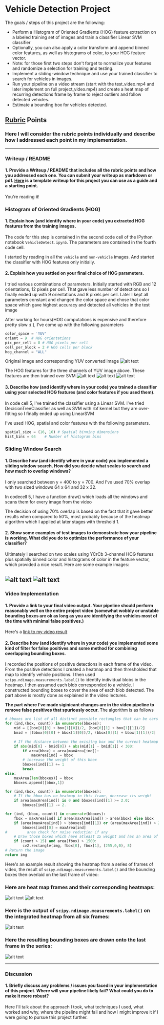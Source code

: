 # Vehicle Detection Project

The goals / steps of this project are the following:

* Perform a Histogram of Oriented Gradients (HOG) feature extraction on a labeled training set of images and train a classifier Linear SVM classifier
* Optionally, you can also apply a color transform and append binned color features, as well as histograms of color, to your HOG feature vector. 
* Note: for those first two steps don't forget to normalize your features and randomize a selection for training and testing.
* Implement a sliding-window technique and use your trained classifier to search for vehicles in images.
* Run your pipeline on a video stream (start with the test_video.mp4 and later implement on full project_video.mp4) and create a heat map of recurring detections frame by frame to reject outliers and follow detected vehicles.
* Estimate a bounding box for vehicles detected.

[//]: # (Image References)
[image1]: ./examples/car_not_car.png
[image2]: ./images/hog.png
[image3]: ./examples/sliding_windows.jpg
[image4]: ./examples/sliding_window.jpg
[image5]: ./examples/bboxes_and_heat.png
[image6]: ./examples/labels_map.png
[image7]: ./examples/output_bboxes.png
[image8]: ./images/hog1.png
[image9]: ./images/hog2.png
[image10]: ./images/hog3.png
[image11]: ./images/yuv.png
[image12]: ./images/detect1.png
[image13]: ./images/detect2.png
[image14]: ./images/heat1.png
[image15]: ./images/heat2.png
[image16]: ./images/final.png
[video1]: ./project_video.mp4

## [Rubric](https://review.udacity.com/#!/rubrics/513/view) Points
### Here I will consider the rubric points individually and describe how I addressed each point in my implementation.  

---
### Writeup / README

#### 1. Provide a Writeup / README that includes all the rubric points and how you addressed each one.  You can submit your writeup as markdown or pdf.  [Here](https://github.com/udacity/CarND-Vehicle-Detection/blob/master/writeup_template.md) is a template writeup for this project you can use as a guide and a starting point.  

You're reading it!

### Histogram of Oriented Gradients (HOG)

#### 1. Explain how (and identify where in your code) you extracted HOG features from the training images.

The code for this step is contained in the second code cell of the IPython notebook `VehicleDetect.ipynb`. The parameters are contained in the fourth code cell.

I started by reading in all the `vehicle` and `non-vehicle` images. And started the classifier with HOG features only initially.


#### 2. Explain how you settled on your final choice of HOG parameters.

I tried various combinations of parameters. Initially started with RGB and 12 orientations, 12 pixels per cell. That gave less number of detections so I finally ended up with 9 orientations and 8 pixels per cell. Later I kept all parameters constant and changed the color space and chose that color space which gave highest accuracy and detected all vehicles in the test image

After working for hours(HOG computations is expensive and therefore pretty slow :( ), I've come up with the following parameters
```python
color_space = 'YUV'
orient = 9  # HOG orientations
pix_per_cell = 8 # HOG pixels per cell
cell_per_block = 2 # HOG cells per block
hog_channel = "ALL" 
```
Original image and corresponding YUV converted image
![alt text][image11]

The HOG features for the three channels of YUV image above. These features are then trained over SVM
![alt text][image8]
![alt text][image9]
![alt text][image10]

#### 3. Describe how (and identify where in your code) you trained a classifier using your selected HOG features (and color features if you used them).

In code cell 5, I've trained the classifier using a Linear SVM. I've tried DecisionTreeClassifier as well as SVM with rbf kernel but they are over-fitting so I finally ended up using LinearSVM

I've used HOG, spatial and color features with the following parameters.  
```python
spatial_size = (16, 16) # Spatial binning dimensions
hist_bins = 64    # Number of histogram bins
```
### Sliding Window Search

#### 1. Describe how (and identify where in your code) you implemented a sliding window search.  How did you decide what scales to search and how much to overlap windows?

I only searched between y = 400 to y = 700. And I've used 70% overlap with two sized windows 64 x 64 and 32 x 32. 

In codecell 5, I have a function draw() which loads all the windows and scans them for every image from the video

The decision of using 70% overlap is based on the fact that it gave better results when compared to 50%, most probably because of the heatmap algorithm which I applied at later stages with threshold 1.

#### 2. Show some examples of test images to demonstrate how your pipeline is working.  What did you do to optimize the performance of your classifier?

Ultimately I searched on two scales using YCrCb 3-channel HOG features plus spatially binned color and histograms of color in the feature vector, which provided a nice result.  Here are some example images:

![alt text][image12]
![alt text][image13]
---

### Video Implementation

#### 1. Provide a link to your final video output.  Your pipeline should perform reasonably well on the entire project video (somewhat wobbly or unstable bounding boxes are ok as long as you are identifying the vehicles most of the time with minimal false positives.)
Here's a [link to my video result](https://www.youtube.com/watch?v=6lg39nTRLCY)


#### 2. Describe how (and identify where in your code) you implemented some kind of filter for false positives and some method for combining overlapping bounding boxes.

I recorded the positions of positive detections in each frame of the video.  From the positive detections I created a heatmap and then thresholded that map to identify vehicle positions.  I then used `scipy.ndimage.measurements.label()` to identify individual blobs in the heatmap.  I then assumed each blob corresponded to a vehicle.  I 
constructed bounding boxes to cover the area of each blob detected. The part above is mostly done as explained in the video lectures.

**The part where I've made siginicant changes are in the video pipeline to remove false positives that spuriously occur**. The algorithm is as follows

```python
# bboxes are list of all distinct possible rectangles that can be cars and bbox is the current rectangle from heatmap
for (ind,(box, count)) in enumerate(bboxes):
    mid = [(box[0][0] + box[1][0])/2, (box[0][1] + box[1][1])/2]
    bmid = [(bbox[0][0] + bbox[1][0])/2, (bbox[0][1] + bbox[1][1])/2]
    
    # If the distance between the exisitng box and the current heatmap is less than 300 then we consider it to be a part of the exisiting box
    if abs(mid[0] - bmid[0]) + abs(mid[1] - bmid[1]) < 300:
        if area(bbox) > area(maxArea[ind]):
            maxArea[ind] = bbox
        # increase the weight of this bbox
        bboxes[ind][1] += 1
        break
else:
    maxArea[len(bboxes)] = bbox 
    bboxes.append([bbox,1])

for (ind,(box, count)) in enumerate(bboxes):
    # If the bbox has no heatmap in this frame, decrease its weight
    if area(maxArea[ind]) is 0 and bboxes[ind][1] >= 2.0:
        bboxes[ind][1] -= 2.

for (ind, (bbox, count)) in enumerate(bboxes):
    fbox = maxArea[ind] if area(maxArea[ind]) > area(bbox) else bbox
    if (area(maxArea[ind]) > bboxes[ind][1]) or (area(maxArea[ind]) > 2500):
        bboxes[ind][0] = maxArea[ind]
#         area check for noise reduction if any
    # Draw those boxes which have atleast 15 weight and has an area of atleast 1500 pixels
    if (count > 15) and area(fbox) > 1500:
        cv2.rectangle(img, fbox[0], fbox[1], (255,0,0), 8)
# Return the image
return img
```


Here's an example result showing the heatmap from a series of frames of video, the result of `scipy.ndimage.measurements.label()` and the bounding boxes then overlaid on the last frame of video:

### Here are heat map frames and their corresponding heatmaps:

![alt text][image14]
![alt text][image15]

### Here is the output of `scipy.ndimage.measurements.label()` on the integrated heatmap from all six frames:
![alt text][image6]

### Here the resulting bounding boxes are drawn onto the last frame in the series:
![alt text][image16]



---

### Discussion

#### 1. Briefly discuss any problems / issues you faced in your implementation of this project.  Where will your pipeline likely fail?  What could you do to make it more robust?

Here I'll talk about the approach I took, what techniques I used, what worked and why, where the pipeline might fail and how I might improve it if I were going to pursue this project further.  

